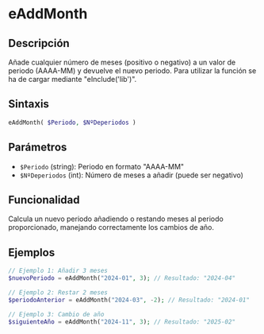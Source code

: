 # eAddMonth

## Descripción
Añade cualquier número de meses (positivo o negativo) a un valor de periodo (AAAA-MM) y devuelve el nuevo periodo. Para utilizar la función se ha de cargar mediante "eInclude('lib')".

## Sintaxis
```php
eAddMonth( $Periodo, $NºDeperiodos )
```

## Parámetros
- `$Periodo` (string): Periodo en formato "AAAA-MM"
- `$NºDeperiodos` (int): Número de meses a añadir (puede ser negativo)

## Funcionalidad
Calcula un nuevo periodo añadiendo o restando meses al periodo proporcionado, manejando correctamente los cambios de año.

## Ejemplos
```php
// Ejemplo 1: Añadir 3 meses
$nuevoPeriodo = eAddMonth("2024-01", 3); // Resultado: "2024-04"

// Ejemplo 2: Restar 2 meses
$periodoAnterior = eAddMonth("2024-03", -2); // Resultado: "2024-01"

// Ejemplo 3: Cambio de año
$siguienteAño = eAddMonth("2024-11", 3); // Resultado: "2025-02"
```